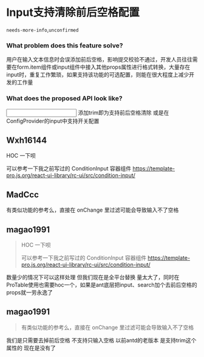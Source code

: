 # Input支持清除前后空格配置

`needs-more-info`,`unconfirmed`

### What problem does this feature solve?

用户在输入文本信息时会误添加前后空格，影响提交校验不通过，开发人员往往需要在form.item组件或input组件中接入其他props属性进行格式转换，大量存在input时，重复工作繁琐，如果支持该功能的可选配置，则能在很大程度上减少开发的工作量

### What does the proposed API look like?

<Input trim /> 添加trim即为支持前后空格清除 或是在 ConfigProvider的input中支持开关配置

<!-- generated by ant-design-issue-helper. DO NOT REMOVE -->

## Wxh16144

HOC 一下呗

可以参考一下我之前写过的 ConditionInput 容器组件 https://template-pro.js.org/react-ui-library/rc-ui/src/condition-input/

## MadCcc

有类似功能的参考么，直接在 onChange 里过滤可能会导致输入不了空格

## magao1991

> HOC 一下呗
>
> 可以参考一下我之前写过的 ConditionInput 容器组件 https://template-pro.js.org/react-ui-library/rc-ui/src/condition-input/

数量少的情况下可以这样处理 但我们现在是全平台替换 量太大了，同时在ProTable使用也需要hoc一个，如果是ant底层把input、search加个去前后空格的props就一劳永逸了

## magao1991

> 有类似功能的参考么，直接在 onChange 里过滤可能会导致输入不了空格

我们是只需要去掉前后空格 不支持只输入空格 以前antd的老版本 是支持trim这个属性的 现在是没有了
